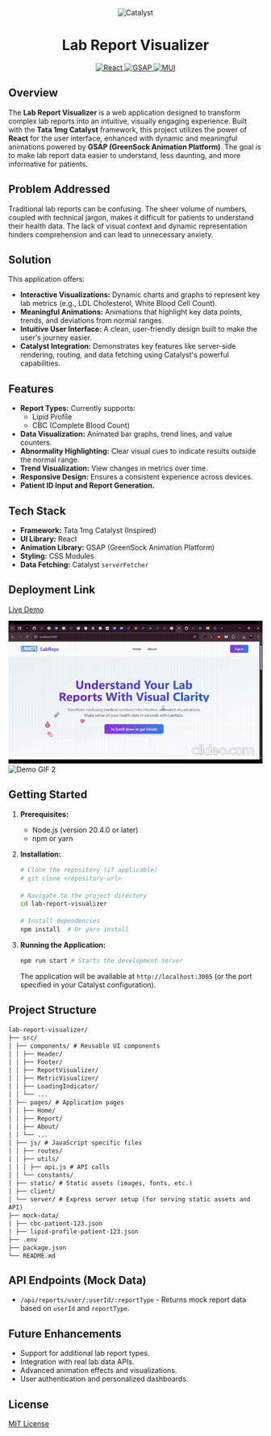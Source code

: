 <div align="center">
  <img src="https://img.shields.io/badge/Tata_1mg_Catalyst-Inspired-blueviolet?style=for-the-badge&logo=data:image/svg+xml;base64,PHN2ZyB3aWR0aD0iMzIiIGhlaWdodD0iMzIiIHZpZXdCb3g9IjAgMCA1MTIgNTEyIiBmaWxsPSJub25lIiB4bWxucz0iaHR0cDovL3d3dy53My5vcmcvMjAwMC9zdmciPjxjaXJjbGUgY3g9IjI1NiIgY3k9IjI1NiIgcj0iMjU2IiBmaWxsPSIjZDJkMmQyIi8+PHRleHQgeD0iMTI4IiB5PSIzMDAiIGZvbnQtc2l6ZT0iMTIwIiBmaWxsPSJ3aGl0ZSI+YzwvdGV4dD48L3N2Zz4=" alt="Catalyst" />
  <h1>Lab Report Visualizer</h1>
</div>

<div align="center">
  <a href="https://reactjs.org/">
    <img src="https://img.shields.io/badge/React-20232A?style=for-the-badge&logo=react&logoColor=61DAFB" alt="React" />
  </a>
  <a href="https://greensock.com/gsap/">
    <img src="https://img.shields.io/badge/GSAP-88CE00?style=for-the-badge&logo=greensock&logoColor=white" alt="GSAP" />
  </a>
  <a href="https://mui.com/">
    <img src="https://img.shields.io/badge/MUI-007FFF?style=for-the-badge&logo=mui&logoColor=white" alt="MUI" />
  </a>
</div>

## Overview

The **Lab Report Visualizer** is a web application designed to transform complex lab reports into an intuitive, visually engaging experience. Built with the **Tata 1mg Catalyst** framework, this project utilizes the power of **React** for the user interface, enhanced with dynamic and meaningful animations powered by **GSAP (GreenSock Animation Platform)**. The goal is to make lab report data easier to understand, less daunting, and more informative for patients.

## Problem Addressed

Traditional lab reports can be confusing. The sheer volume of numbers, coupled with technical jargon, makes it difficult for patients to understand their health data. The lack of visual context and dynamic representation hinders comprehension and can lead to unnecessary anxiety.

## Solution

This application offers:

*   **Interactive Visualizations:**  Dynamic charts and graphs to represent key lab metrics (e.g., LDL Cholesterol, White Blood Cell Count).
*   **Meaningful Animations:** Animations that highlight key data points, trends, and deviations from normal ranges.
*   **Intuitive User Interface:** A clean, user-friendly design built to make the user's journey easier.
*   **Catalyst Integration:** Demonstrates key features like server-side rendering, routing, and data fetching using Catalyst's powerful capabilities.

## Features

*   **Report Types:** Currently supports:
    *   Lipid Profile
    *   CBC (Complete Blood Count)
*   **Data Visualization:** Animated bar graphs, trend lines, and value counters.
*   **Abnormality Highlighting:** Clear visual cues to indicate results outside the normal range.
*   **Trend Visualization:** View changes in metrics over time.
*   **Responsive Design:** Ensures a consistent experience across devices.
*   **Patient ID Input and Report Generation.**

## Tech Stack

*   **Framework:** Tata 1mg Catalyst (Inspired)
*   **UI Library:** React
*   **Animation Library:** GSAP (GreenSock Animation Platform)
*   **Styling:** CSS Modules
*   **Data Fetching:** Catalyst `serverFetcher`



## Deployment Link

[Live Demo](https://labreps.netlify.app/)

![Demo GIF](./public/lovable-uploads/clideo_editor_2a6c007a72414f04835aaeef93e0a6e7.gif)
![Demo GIF 2](./public/lovable-uploads/clideo_editor_87538582e0914ba48b58151adea02c47.gif)

## Getting Started

1.  **Prerequisites:**
    *   Node.js (version 20.4.0 or later)
    *   npm or yarn

2.  **Installation:**

    ```bash
    # Clone the repository (if applicable)
    # git clone <repository-url>

    # Navigate to the project directory
    cd lab-report-visualizer

    # Install dependencies
    npm install  # Or yarn install
    ```

3.  **Running the Application:**

    ```bash
    npm run start # Starts the development server
    ```

    The application will be available at `http://localhost:3005` (or the port specified in your Catalyst configuration).

## Project Structure

```
lab-report-visualizer/
├── src/
│ ├── components/ # Reusable UI components
│ │ ├── Header/
│ │ ├── Footer/
│ │ ├── ReportVisualizer/
│ │ ├── MetricVisualizer/
│ │ ├── LoadingIndicator/
│ │ └── ...
│ ├── pages/ # Application pages
│ │ ├── Home/
│ │ ├── Report/
│ │ ├── About/
│ │ └── ...
│ ├── js/ # JavaScript specific files
│ │ ├── routes/
│ │ ├── utils/
│ │ │ ├── api.js # API calls
│ │ └── constants/
│ ├── static/ # Static assets (images, fonts, etc.)
│ ├── client/
│ └── server/ # Express server setup (for serving static assets and API)
├── mock-data/
│ ├── cbc-patient-123.json
│ ├── lipid-profile-patient-123.json
├── .env
├── package.json
└── README.md
```


## API Endpoints (Mock Data)

*   `/api/reports/user/:userId/:reportType` - Returns mock report data based on `userId` and `reportType`.

## Future Enhancements

*   Support for additional lab report types.
*   Integration with real lab data APIs.
*   Advanced animation effects and visualizations.
*   User authentication and personalized dashboards.

## License

[MIT License](LICENSE)